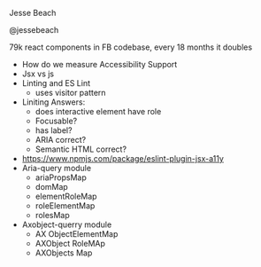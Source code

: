 Jesse Beach

@jessebeach

79k react components in FB codebase, every 18 months it doubles

* How do we measure Accessibility Support
* Jsx vs js
* Linting and ES Lint
  * uses visitor pattern
* Liniting Answers:
  * does interactive element have role
  * Focusable?
  * has label?
  * ARIA correct?
  * Semantic HTML correct?
* <https://www.npmjs.com/package/eslint-plugin-jsx-a11y>
* Aria-query module
  * ariaPropsMap
  * domMap
  * elementRoleMap
  * roleElementMap
  * rolesMap
* Axobject-querry module
  * AX ObjectElementMap
  * AXObject RoleMAp
  * AXObjects Map